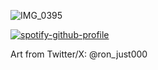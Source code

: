 ![IMG_0395](https://github.com/user-attachments/assets/7f5ec325-0711-48f2-ab1d-7a7e5f20e45f)
 
[![spotify-github-profile](https://spotify-github-profile.kittinanx.com/api/view?uid=31e6csyf65wf7ofxvi7deegzyucy&cover_image=false&theme=default&show_offline=true&background_color=121212&interchange=false)](https://github.com/kittinan/spotify-github-profile)

Art from Twitter/X: @ron_just000 



